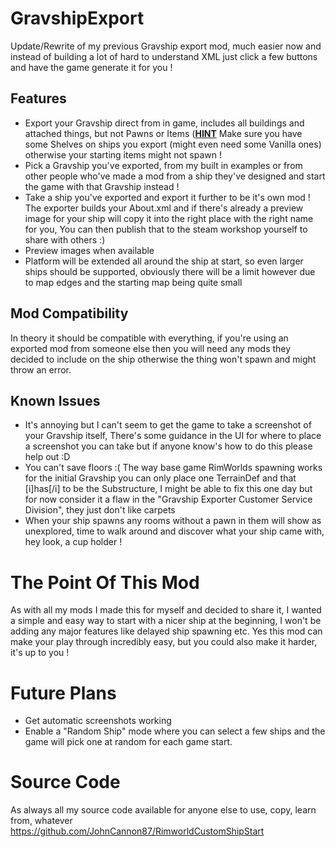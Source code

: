 # GravshipExport
Update/Rewrite of my previous Gravship export mod, much easier now and instead of building a lot of hard to understand XML just click a few buttons and have the game generate it for you !

## Features
* Export your Gravship direct from in game, includes all buildings and attached things, but not Pawns or Items (**<ins>HINT</ins>** Make sure you have some Shelves on ships you export (might even need some Vanilla ones) otherwise your starting items might not spawn !
* Pick a Gravship you've exported, from my built in examples or from other people who've made a mod from a ship they've designed and start the game with that Gravship instead !
* Take a ship you've exported and export it further to be it's own mod ! The exporter builds your About.xml and if there's already a preview image for your ship will copy it into the right place with the right name for you, You can then publish that to the steam workshop yourself to share with others :)
* Preview images when available
* Platform will be extended all around the ship at start, so even larger ships should be supported, obviously there will be a limit however due to map edges and the starting map being quite small

## Mod Compatibility
In theory it should be compatible with everything, if you're using an exported mod from someone else then you will need any mods they decided to include on the ship otherwise the thing won't spawn and might throw an error.

## Known Issues
* It's annoying but I can't seem to get the game to take a screenshot of your Gravship itself, There's some guidance in the UI for where to place a screenshot you can take but if anyone know's how to do this please help out :D
* You can't save floors :( The way base game RimWorlds spawning works for the initial Gravship you can only place one TerrainDef and that [i]has[/i] to be the Substructure, I might be able to fix this one day but for now consider it a flaw in the "Gravship Exporter Customer Service Division", they just don't like carpets
* When your ship spawns any rooms without a pawn in them will show as unexplored, time to walk around and discover what your ship came with, hey look, a cup holder !

# The Point Of This Mod
As with all my mods I made this for myself and decided to share it, I wanted a simple and easy way to start with a nicer ship at the beginning, I won't be adding any major features like delayed ship spawning etc. Yes this mod can make your play through incredibly easy, but you could also make it harder, it's up to you !

# Future Plans
* Get automatic screenshots working
* Enable a "Random Ship" mode where you can select a few ships and the game will pick one at random for each game start.

# Source Code
As always all my source code available for anyone else to use, copy, learn from, whatever
https://github.com/JohnCannon87/RimworldCustomShipStart
